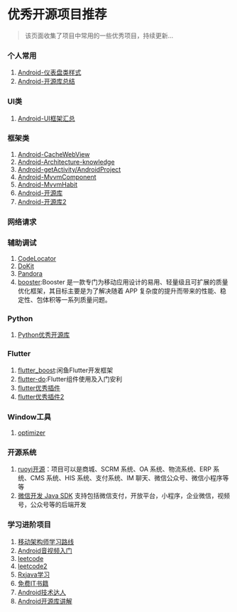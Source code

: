 # 优秀开源项目推荐

> 该页面收集了项目中常用的一些优秀项目，持续更新...

### 个人常用
1. [Android-仪表盘类样式](https://github.com/yixiaolunhui/AndroidDashboardView)
2. [Android-开源库总结](https://github.com/Tim9Liu9/TimLiu-Android)

### UI类
1. [Android-UI框架汇总](https://github.com/wasabeef/awesome-android-ui)

### 框架类
1. [Android-CacheWebView](https://github.com/yale8848/CacheWebView)
2. [Android-Architecture-knowledge](https://github.com/android/architecture-components-samples)
3. [Android-getActivity/AndroidProject](https://github.com/getActivity/AndroidProject)
4. [Android-MvvmComponent](https://github.com/goldze/MVVMHabitComponent)
5. [Android-MvvmHabit](https://github.com/goldze/MVVMHabit)
6. [Android-开源库](https://github.com/OpenBug-Android/OpenBug-Android)
7. [Android-开源库2](https://github.com/SenhLinsh/Android-Hot-Libraries)

### 网络请求

### 辅助调试
1. [CodeLocator](https://github.com/bytedance/CodeLocator)
2. [DoKit](https://github.com/didi/DoKit)
3. [Pandora](https://github.com/whataa/pandora)
4. [booster](https://github.com/didi/booster):Booster 是一款专门为移动应用设计的易用、轻量级且可扩展的质量优化框架，其目标主要是为了解决随着 APP 复杂度的提升而带来的性能、稳定性、包体积等一系列质量问题。


### Python
1. [Python优秀开源库](https://github.com/vinta/awesome-python)

### Flutter
1. [flutter_boost](https://github.com/alibaba/flutter_boost/blob/main/README_CN.md):闲鱼Flutter开发框架
2. [flutter-do](https://github.com/LaoMengFlutter/flutter-do):Flutter组件使用及入门安利
3. [flutter优秀插件](https://github.com/jahnli/awesome-flutter-plugins)
4. [flutter优秀插件2](https://github.com/Solido/awesome-flutter)

### Window工具
1. [optimizer](https://github.com/hellzerg/optimizer)

### 开源系统
1. [ruoyi开源](https://github.com/YunaiV/ruoyi-vue-pro)：项目可以是商城、SCRM 系统、OA 系统、物流系统、ERP 系统、CMS 系统、HIS 系统、支付系统、IM 聊天、微信公众号、微信小程序等等
2. [微信开发 Java SDK](https://github.com/binarywang/WxJava) 支持包括微信支付，开放平台，小程序，企业微信，视频号，公众号等的后端开发

### 学习进阶项目
1. [移动架构师学习路线](https://github.com/Timdk857/Android-Architecture-knowledge-2-)
2. [Android音视频入门](https://github.com/ChenLittlePing/LearningVideo)
3. [leetcode](https://github.com/youngyangyang04/leetcode-master)
4. [leetcode2](https://github.com/doocs/leetcode)
4. [Rxjava学习](https://github.com/Carson-Ho/RxJavaLearningMaterial)
5. [免费IT书籍](https://github.com/EbookFoundation/free-programming-books)
6. [Android技术达人](https://github.com/getActivity/AndroidGithubBoss)
7. [Android开源库讲解](https://github.com/open-android/Android)


